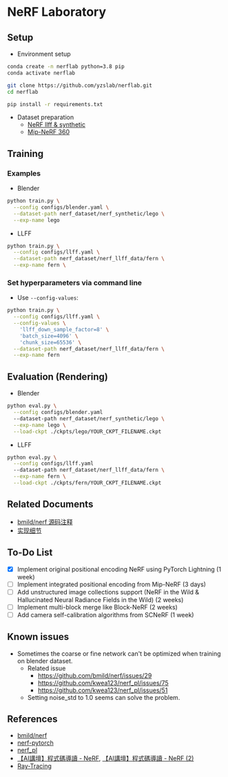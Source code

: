 # NeRF Laboratory
## Setup
- Environment setup
```bash
conda create -n nerflab python=3.8 pip
conda activate nerflab

git clone https://github.com/yzslab/nerflab.git
cd nerflab

pip install -r requirements.txt
```
- Dataset preparation
  - [NeRF llff & synthetic](https://drive.google.com/drive/folders/128yBriW1IG_3NJ5Rp7APSTZsJqdJdfc1)
  - [Mip-NeRF 360](http://storage.googleapis.com/gresearch/refraw360/360_v2.zip)
## Training
### Examples
- Blender
```bash
python train.py \
  --config configs/blender.yaml \
  --dataset-path nerf_dataset/nerf_synthetic/lego \
  --exp-name lego
```
- LLFF
```bash
python train.py \
  --config configs/llff.yaml \
  --dataset-path nerf_dataset/nerf_llff_data/fern \
  --exp-name fern \
```
### Set hyperparameters via command line
- Use `--config-values`:
```bash
python train.py \
  --config configs/llff.yaml \
  --config-values \
    'llff_down_sample_factor=8' \
    'batch_size=4096' \
    'chunk_size=65536' \
  --dataset-path nerf_dataset/nerf_llff_data/fern \
  --exp-name fern
```

## Evaluation (Rendering)
- Blender
```bash
python eval.py \
  --config configs/blender.yaml
  --dataset-path nerf_dataset/nerf_synthetic/lego \
  --exp-name lego \
  --load-ckpt ./ckpts/lego/YOUR_CKPT_FILENAME.ckpt
```
- LLFF
```bash
python eval.py \
  --config configs/llff.yaml
  --dataset-path nerf_dataset/nerf_llff_data/fern \
  --exp-name fern \
  --load-ckpt ./ckpts/fern/YOUR_CKPT_FILENAME.ckpt
```
## Related Documents
- [bmild/nerf 源码注释](https://www.yuque.com/docs/share/01c0c96c-fdc1-472e-acf4-a83aa59f5c6f)
- [实现细节](https://www.yuque.com/docs/share/6d2e30ca-963f-439c-b5b5-776954e6507f)
## To-Do List
- [x] Implement original positional encoding NeRF using PyTorch Lightning (1 week)
- [ ] Implement integrated positional encoding from Mip-NeRF (3 days)
- [ ] Add unstructured image collections support (NeRF in the Wild & Hallucinated Neural Radiance Fields in the Wild) (2 weeks)
- [ ] Implement multi-block merge like Block-NeRF (2 weeks)
- [ ] Add camera self-calibration algorithms from SCNeRF (1 week)
## Known issues
- Sometimes the coarse or fine network can't be optimized when training on blender dataset.
  - Related issue
    - https://github.com/bmild/nerf/issues/29
    - https://github.com/kwea123/nerf_pl/issues/75
    - https://github.com/kwea123/nerf_pl/issues/51
  - Setting noise_std to 1.0 seems can solve the problem. 
## References
- [bmild/nerf](https://github.com/bmild/nerf)
- [nerf-pytorch](https://github.com/yenchenlin/nerf-pytorch)
- [nerf_pl](https://github.com/kwea123/nerf_pl)
- [【AI講壇】程式碼導讀 - NeRF](https://youtu.be/SoEehTR2MiM), [【AI講壇】程式碼導讀 - NeRF (2)](https://youtu.be/kh_hxFnuQNI)
- [Ray-Tracing](https://www.scratchapixel.com/lessons/3d-basic-rendering/ray-tracing-generating-camera-rays/definition-ray)